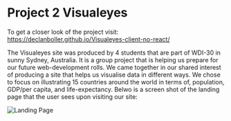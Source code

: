 # Project 2 Visualeyes

To get a closer look of the project visit: https://declanboller.github.io/Visualeyes-client-no-react/

The Visualeyes site was produced by 4 students that are part of WDI-30 in sunny
Sydney, Australia. It is a group project that is helping us prepare for our
future web-development rolls. We came together in our shared interest of producing
a site that helps us visualise data in different ways. We chose to focus on
illustrating 15 countries around the world in terms of, population, GDP/per capita,
and life-expectancy. Belwo is a screen shot of the landing page that the user
sees upon visiting our site:

![Landing Page](/images/2019/02/LandingPage.png)
